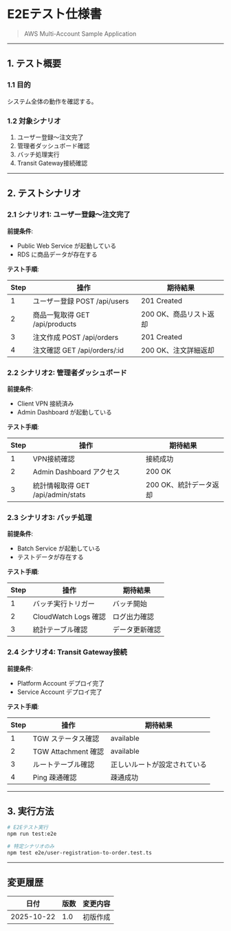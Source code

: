 # E2Eテスト仕様書

> AWS Multi-Account Sample Application

---

## 1. テスト概要

### 1.1 目的
システム全体の動作を確認する。

### 1.2 対象シナリオ
1. ユーザー登録〜注文完了
2. 管理者ダッシュボード確認
3. バッチ処理実行
4. Transit Gateway接続確認

---

## 2. テストシナリオ

### 2.1 シナリオ1: ユーザー登録〜注文完了

**前提条件**:
- Public Web Service が起動している
- RDS に商品データが存在する

**テスト手順**:

| Step | 操作 | 期待結果 |
|------|------|---------|
| 1 | ユーザー登録 POST /api/users | 201 Created |
| 2 | 商品一覧取得 GET /api/products | 200 OK、商品リスト返却 |
| 3 | 注文作成 POST /api/orders | 201 Created |
| 4 | 注文確認 GET /api/orders/:id | 200 OK、注文詳細返却 |

### 2.2 シナリオ2: 管理者ダッシュボード

**前提条件**:
- Client VPN 接続済み
- Admin Dashboard が起動している

**テスト手順**:

| Step | 操作 | 期待結果 |
|------|------|---------|
| 1 | VPN接続確認 | 接続成功 |
| 2 | Admin Dashboard アクセス | 200 OK |
| 3 | 統計情報取得 GET /api/admin/stats | 200 OK、統計データ返却 |

### 2.3 シナリオ3: バッチ処理

**前提条件**:
- Batch Service が起動している
- テストデータが存在する

**テスト手順**:

| Step | 操作 | 期待結果 |
|------|------|---------|
| 1 | バッチ実行トリガー | バッチ開始 |
| 2 | CloudWatch Logs 確認 | ログ出力確認 |
| 3 | 統計テーブル確認 | データ更新確認 |

### 2.4 シナリオ4: Transit Gateway接続

**前提条件**:
- Platform Account デプロイ完了
- Service Account デプロイ完了

**テスト手順**:

| Step | 操作 | 期待結果 |
|------|------|---------|
| 1 | TGW ステータス確認 | available |
| 2 | TGW Attachment 確認 | available |
| 3 | ルートテーブル確認 | 正しいルートが設定されている |
| 4 | Ping 疎通確認 | 疎通成功 |

---

## 3. 実行方法

```bash
# E2Eテスト実行
npm run test:e2e

# 特定シナリオのみ
npm test e2e/user-registration-to-order.test.ts
```

---

## 変更履歴

| 日付 | 版数 | 変更内容 |
|------|------|----------|
| 2025-10-22 | 1.0 | 初版作成 |
